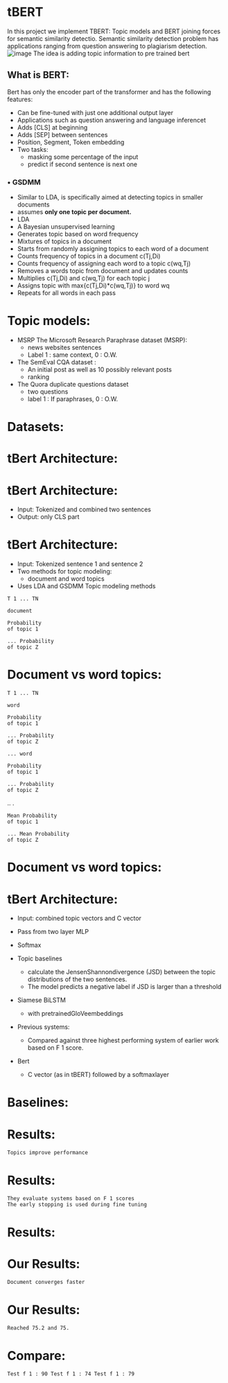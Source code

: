 # tBERT

In this project we implement TBERT: Topic models and BERT joining forces for semantic similarity detectio. 
Semantic similarity detection problem has applications ranging from question answering to plagiarism detection.
![image](https://user-images.githubusercontent.com/19387425/190729974-305d67f1-d58c-4926-b406-76d577fbd1bf.png)
The idea is adding topic information to pre trained bert
## What is BERT:
Bert has only the encoder part of the transformer and has the following features:
- Can be fine-tuned with just one additional output layer
- Applications such as question answering and language inferencet
- Adds [CLS] at beginning
- Adds [SEP] between sentences
- Position, Segment, Token embedding
- Two tasks:
  - masking some percentage of the input
  - predict if second sentence is next one


### • GSDMM

- Similar to LDA, is specifically aimed at detecting topics in smaller documents
- assumes **only one topic per document.**
- LDA
- A Bayesian unsupervised learning
- Generates topic based on word frequency
- Mixtures of topics in a document
- Starts from randomly assigning topics to each word of a document
- Counts frequency of topics in a document c(Tj,Di)
- Counts frequency of assigning each word to a topic c(wq,Tj)
- Removes a words topic from document and updates counts
- Multiplies c(Tj,Di) and c(wq,Tj) for each topic j
- Assigns topic with max{c(Tj,Di)*c(wq,Tj)} to word wq
- Repeats for all words in each pass

# Topic models:


- MSRP The Microsoft Research Paraphrase dataset (MSRP):
    - news websites sentences
    - Label 1 : same context, 0 : O.W.
- The SemEval CQA dataset :
    - An initial post as well as 10 possibly relevant posts
    - ranking
- The Quora duplicate questions dataset
    - two questions
    - label 1 : If paraphrases, 0 : O.W.

# Datasets:


# tBert Architecture:


# tBert Architecture:

- Input: Tokenized and combined two sentences
- Output: only CLS part


# tBert Architecture:

- Input: Tokenized sentence 1 and sentence 2
- Two methods for topic modeling:
    - document and word topics
- Uses LDA and GSDMM Topic modeling methods


```
T 1 ... TN
```
```
document
```
```
Probability
of topic 1
```
```
... Probability
of topic Z
```
# Document vs word topics:


```
T 1 ... TN
```
```
word
```
```
Probability
of topic 1
```
```
... Probability
of topic Z
```
```
... word
```
```
Probability
of topic 1
```
```
... Probability
of topic Z
```
..
   .

```
Mean Probability
of topic 1
```
```
... Mean Probability
of topic Z
```
# Document vs word topics:


# tBert Architecture:

- Input: combined topic vectors and C vector
- Pass from two layer MLP
- Softmax


- Topic baselines
    - calculate the JensenShannondivergence (JSD) between the topic distributions
       of the two sentences.
    - The model predicts a negative label if JSD is larger than a threshold
- Siamese BiLSTM
    - with pretrainedGloVeembeddings
- Previous systems:
    - Compared against three highest performing system of earlier work based on
       F 1 score.
- Bert
    - C vector (as in tBERT) followed by a softmaxlayer

# Baselines:


# Results:

```
Topics improve performance
```

# Results:

```
They evaluate systems based on F 1 scores
The early stopping is used during fine tuning
```

# Results:


# Our Results:

```
Document converges faster
```

# Our Results:

```
Reached 75.2 and 75.
```

# Compare:

```
Test f 1 : 90 Test f 1 : 74 Test f 1 : 79
```

